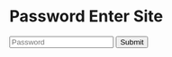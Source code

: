 # Password Enter Site

<input class="pass" type="text" id="passinput" placeholder="Password">
<input class="button" onclick="passcheck()" id="checkbtn" type="submit" />

<script src="https://code.jquery.com/jquery-3.6.0.min.js"></script>
<script>function passcheck(){
    let passval = $('.pass').val();
if (passval === "031-12") {
    window.location.href = "031-12.html";
} else if (passval.toLowerCase() === "inose" || passval === "猪瀬" || passval === "いのせ" || passval === "イノセ") {
    $(".pass").val("");
    $('.pass').attr('placeholder', '自分の名前入れてどうにかなるものじゃないんですよーw');
    setTimeout(function(){
        $('.pass').attr('placeholder', 'Name X Password ○');
    }, 1000);
}
    $(".pass").val("");
    $('.pass').attr('placeholder', 'Password');
</script>

<script>
var input = document.getElementById("passinput");

input.addEventListener("keyup", function(event) {
  if (event.keyCode === 13) {
    passcheck();
  }
});
</script>
